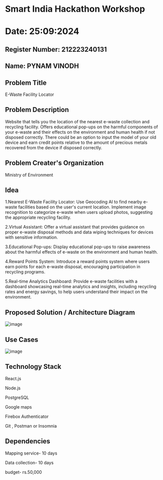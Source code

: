 # Smart India Hackathon Workshop
# Date: 25:09:2024
## Register Number: 212223240131
## Name: PYNAM VINODH

## Problem Title 


E-Waste Facility Locator
## Problem Description
Website that tells you the location of the nearest e-waste collection and recycling facility. Offers educational pop-ups on the harmful components of your e-waste and their effects on the environment and human health if not disposed correctly. There could be an option to input the model of your old device and earn credit points relative to the amount of precious metals recovered from the device if disposed correctly.
## Problem Creater's Organization
Ministry of Environment

## Idea
1.Nearest E-Waste Facility Locator:
Use Geocoding AI to find nearby e-waste facilities based on the user's current location.
Implement image recognition to categorize e-waste when users upload photos, suggesting the appropriate recycling facility.

2.Virtual Assistant:
Offer a virtual assistant that provides guidance on proper e-waste disposal methods and data wiping techniques for devices with sensitive information.

3.Educational Pop-ups:
Display educational pop-ups to raise awareness about the harmful effects of e-waste on the environment and human health.

4.Reward Points System:
Introduce a reward points system where users earn points for each e-waste disposal, encouraging participation in recycling programs.

5.Real-time Analytics Dashboard:
Provide e-waste facilities with a dashboard showcasing real-time analytics and insights, including recycling rates and energy savings, to help users understand their impact on the environment.








## Proposed Solution / Architecture Diagram
![image](https://github.com/user-attachments/assets/bf678906-b7db-4efb-a40a-9005992fc91b)


## Use Cases
![image](https://github.com/user-attachments/assets/181b8287-0ba6-477e-9798-b244556a5880)


## Technology Stack
React.js

Node.js 

PostgreSQL

Google maps

Firebox Authenticator

Git , Postman or Insomnia

## Dependencies

Mapping service- 10 days

Data collection- 10 days

budget- rs.50,000
